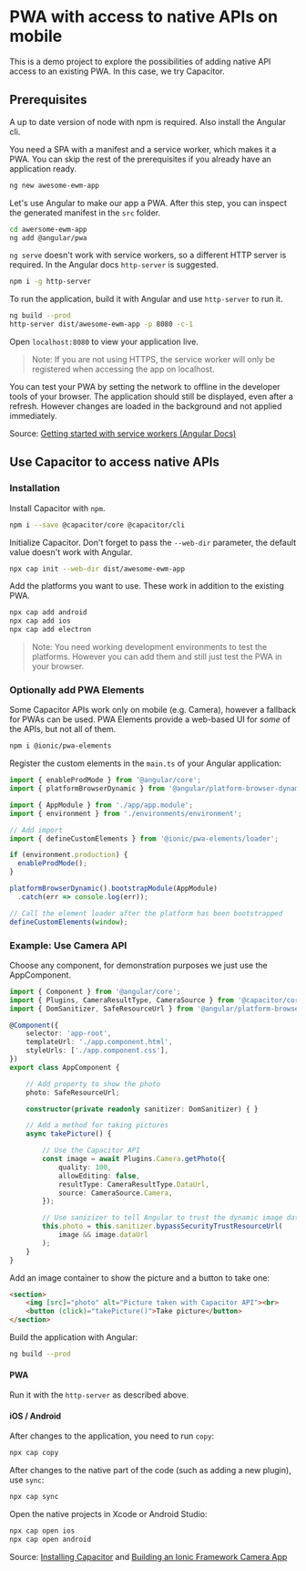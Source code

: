 # PWA with access to native APIs on mobile

This is a demo project to explore the possibilities of adding native API access to an existing PWA.
In this case, we try Capacitor.

## Prerequisites

A up to date version of node with npm is required. Also install the Angular cli.

You need a SPA with a manifest and a service worker, which makes it a PWA. You can skip the rest of the prerequisites if you already have an application ready.

```bash
ng new awesome-ewm-app
```

Let's use Angular to make our app a PWA. After this step, you can inspect the generated manifest in the `src` folder.

```bash
cd awersome-ewm-app
ng add @angular/pwa
```

`ng serve` doesn't work with service workers, so a different HTTP server is required. In the Angular docs `http-server` is suggested.

```bash
npm i -g http-server
```

To run the application, build it with Angular and use `http-server` to run it.

```bash
ng build --prod
http-server dist/awesome-ewm-app -p 8080 -c-1
```

Open `localhost:8080` to view your application live.

> Note: If you are not using HTTPS, the service worker will only be registered when accessing the app on localhost.

You can test your PWA by setting the network to offline in the developer tools of your browser. The application should still be displayed, even after a refresh. However changes are loaded in the background and not applied immediately.

Source: [Getting started with service workers (Angular Docs)](https://angular.io/guide/service-worker-getting-started)

## Use Capacitor to access native APIs

### Installation

Install Capacitor with `npm`.

```bash
npm i --save @capacitor/core @capacitor/cli
```

Initialize Capacitor. Don't forget to pass the `--web-dir` parameter, the default value doesn't work with Angular.

```bash
npx cap init --web-dir dist/awesome-ewm-app
```

Add the platforms you want to use. These work in addition to the existing PWA.

```bash
npx cap add android
npx cap add ios
npx cap add electron
```

> Note: You need working development environments to test the platforms. However you can add them and still just test the PWA in your browser.

### Optionally add PWA Elements

Some Capacitor APIs work only on mobile (e.g. Camera), however a fallback for PWAs can be used. PWA Elements provide a web-based UI for *some* of the APIs, but not all of them.

```bash
npm i @ionic/pwa-elements
```

Register the custom elements in the `main.ts` of your Angular application:

```typescript
import { enableProdMode } from '@angular/core';
import { platformBrowserDynamic } from '@angular/platform-browser-dynamic';

import { AppModule } from './app/app.module';
import { environment } from './environments/environment';

// Add import
import { defineCustomElements } from '@ionic/pwa-elements/loader';

if (environment.production) {
  enableProdMode();
}

platformBrowserDynamic().bootstrapModule(AppModule)
  .catch(err => console.log(err));

// Call the element loader after the platform has been bootstrapped
defineCustomElements(window);
```

### Example: Use Camera API

Choose any component, for demonstration purposes we just use the AppComponent.

```typescript
import { Component } from '@angular/core';
import { Plugins, CameraResultType, CameraSource } from '@capacitor/core';
import { DomSanitizer, SafeResourceUrl } from '@angular/platform-browser';

@Component({
    selector: 'app-root',
    templateUrl: './app.component.html',
    styleUrls: ['./app.component.css'],
})
export class AppComponent {

    // Add property to show the photo
    photo: SafeResourceUrl;

    constructor(private readonly sanitizer: DomSanitizer) { }

    // Add a method for taking pictures
    async takePicture() {

        // Use the Capacitor API
        const image = await Plugins.Camera.getPhoto({
            quality: 100,
            allowEditing: false,
            resultType: CameraResultType.DataUrl,
            source: CameraSource.Camera,
        });

        // Use sanizizer to tell Angular to trust the dynamic image data
        this.photo = this.sanitizer.bypassSecurityTrustResourceUrl(
            image && image.dataUrl
        );
    }
}

```

Add an image container to show the picture and a button to take one:

```html
<section>
    <img [src]="photo" alt="Picture taken with Capacitor API"><br>
    <button (click)="takePicture()">Take picture</button>
</section>
```

Build the application with Angular:

```bash
ng build --prod
```

#### PWA

Run it with the `http-server` as described above.

#### iOS / Android

After changes to the application, you need to run `copy`:

```bash
npx cap copy
```

After changes to the native part of the code (such as adding a new plugin), use `sync`:

```bash
npx cap sync
```

Open the native projects in Xcode or Android Studio:

```bash
npx cap open ios
npx cap open android
```

Source: [Installing Capacitor](https://capacitor.ionicframework.com/docs/getting-started) and [Building an Ionic Framework Camera App](https://capacitor.ionicframework.com/docs/guides/ionic-framework-app)

